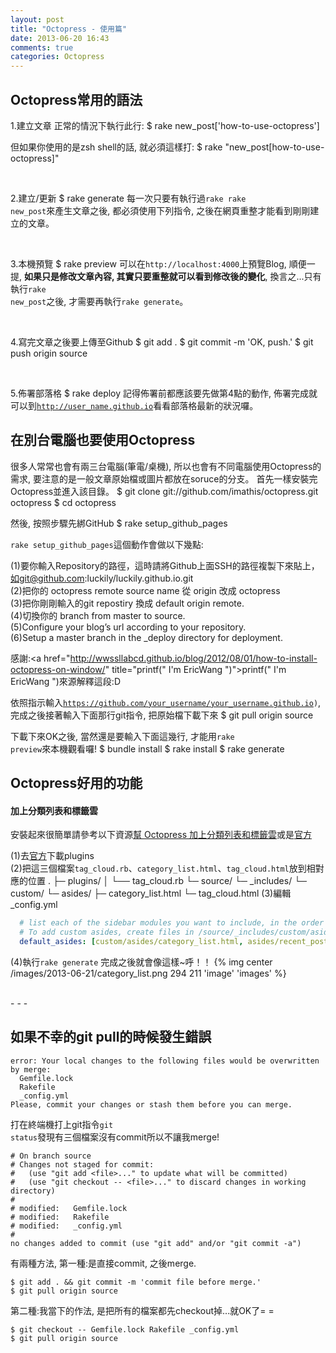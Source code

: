 ```yaml
---
layout: post
title: "Octopress - 使用篇"
date: 2013-06-20 16:43
comments: true
categories: Octopress
---
```


## Octopress常用的語法

1.建立文章
   正常的情況下執行此行:
	$ rake new_post['how-to-use-octopress']

   但如果你使用的是zsh shell的話, 就必須這樣打:
	$ rake "new_post[how-to-use-octopress]"

<br />
<!--more-->


2.建立/更新
	$ rake generate
   每一次只要有執行過<code>rake rake new_post</code>來產生文章之後, 都必須使用下列指令, 之後在網頁重整才能看到剛剛建立的文章。

<br />


3.本機預覽
	$ rake preview
   可以在<code>http://localhost:4000</code>上預覽Blog, 順便一提, **如果只是修改文章內容, 其實只要重整就可以看到修改後的變化**, 換言之...只有執行<code>rake new_post</code>之後, 才需要再執行<code>rake generate</code>。


<br />

4.寫完文章之後要上傳至Github
	$ git add .
	$ git commit -m 'OK, push.'
	$ git push origin source


<br />

5.佈署部落格
	$ rake deploy
   記得佈署前都應該要先做第4點的動作, 佈署完成就可以到<code>http://user_name.github.io</code>看看部落格最新的狀況囉。



## 在別台電腦也要使用Octopress

   很多人常常也會有兩三台電腦(筆電/桌機), 所以也會有不同電腦使用Octopress的需求, 要注意的是一般文章原始檔或圖片都放在soruce的分支。
   首先一樣安裝完Octopress並進入該目錄。
	$ git clone git://github.com/imathis/octopress.git octopress
	$ cd octopress

   然後, 按照步驟先綁GitHub
	$ rake setup_github_pages

   <code>rake setup_github_pages</code>這個動作會做以下幾點:

   (1)要你輸入Repository的路徑，這時請將Github上面SSH的路徑複製下來貼上，如git@github.com:luckily/luckily.github.io.git<br />
   (2)把你的 octopress remote source name 從 origin 改成 octopress<br />
   (3)把你剛剛輸入的git repostiry 換成 default origin remote.<br />
   (4)切換你的 branch from master to source.<br />
   (5)Configure your blog’s url according to your repository.<br />
   (6)Setup a master branch in the _deploy directory for deployment.<br />
   
   感謝:<a href="http://wwssllabcd.github.io/blog/2012/08/01/how-to-install-octopress-on-window/" title="printf(" I'm EricWang ")">printf(" I'm EricWang ")</a>來源解釋這段:D

   依照指示輸入<code>https://github.com/your_username/your_username.github.io)</code>, 完成之後接著輸入下面那行git指令, 把原始檔下載下來
	$ git pull origin source

   下載下來OK之後, 當然還是要輸入下面這幾行, 才能用<code>rake preview</code>來本機觀看囉!
	$ bundle install
	$ rake install
	$ rake generate


## Octopress好用的功能

#### 加上分類列表和標籤雲


安裝起來很簡單請參考以下資源<a href="http://gibuloto.com/blog/octopress-categories-tag-cloud/">幫 Octopress 加上分類列表和標籤雲</a>或是<a href="https://github.com/tokkonopapa/octopress-tagcloud">官方</a>

(1)去<a href="https://github.com/tokkonopapa/octopress-tagcloud">官方</a>下載plugins<br />
(2)把這三個檔案<code>tag_cloud.rb</code>、<code>category_list.html</code>、<code>tag_cloud.html</code>放到相對應的位置
    .
    ├─ plugins/
    │  └── tag_cloud.rb
    └─ source/
       └─ _includes/
          └─ custom/
             └─ asides/
                ├─ category_list.html
                └─ tag_cloud.html
(3)編輯_config.yml
``` yml
  # list each of the sidebar modules you want to include, in the order you want them to appear.
  # To add custom asides, create files in /source/_includes/custom/asides/ and add them to the list like 'custom/asides/custom_aside_name.html'
  default_asides: [custom/asides/category_list.html, asides/recent_posts.html, asides/github.html, asides/delicious.html, asides/pinboard.html, asides/googleplus.html]
```
(4)執行<code>rake generate</code> 
完成之後就會像這樣~呼！！
{% img center /images/2013-06-21/category_list.png 294 211 'image' 'images' %}







<br />
- - -
<br />

## 如果不幸的git pull的時候發生錯誤

    error: Your local changes to the following files would be overwritten by merge:
      Gemfile.lock
      Rakefile
      _config.yml
    Please, commit your changes or stash them before you can merge.

打在終端機打上git指令<code>git status</code>發現有三個檔案沒有commit所以不讓我merge!

    # On branch source
    # Changes not staged for commit:
    #   (use "git add <file>..." to update what will be committed)
    #   (use "git checkout -- <file>..." to discard changes in working directory)
    #
    # modified:   Gemfile.lock
    # modified:   Rakefile
    # modified:   _config.yml
    #
    no changes added to commit (use "git add" and/or "git commit -a")

有兩種方法, 第一種:是直接commit, 之後merge.

    $ git add . && git commit -m 'commit file before merge.'
    $ git pull origin source

第二種:我當下的作法, 是把所有的檔案都先checkout掉...就OK了= =

    $ git checkout -- Gemfile.lock Rakefile _config.yml
    $ git pull origin source



